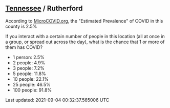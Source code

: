 
## [Tennessee](/united-states/tennessee) / Rutherford

According to [MicroCOVID.org](http://microcovid.org),
the "Estimated Prevalence" of COVID in this county is 2.5%

If you interact with a certain number of people in this location
(all at once in a group, or spread out across the day), what is the chance that
1 or more of them has COVID?

- 1 person: 2.5%
- 2 people: 4.9%
- 3 people: 7.2%
- 5 people: 11.8%
- 10 people: 22.1%
- 25 people: 46.5%
- 100 people: 91.8%

Last updated: 2021-09-04 00:32:37.565006 UTC
